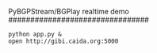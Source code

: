 PyBGPStream/BGPlay realtime demo
################################

~~~
python app.py &
open http://gibi.caida.org:5000
~~~
